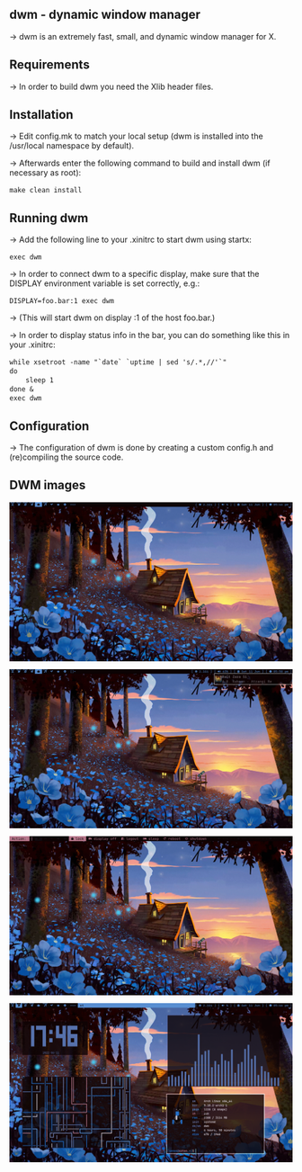 ## dwm - dynamic window manager

-> dwm is an extremely fast, small, and dynamic window manager for X.


## Requirements

-> In order to build dwm you need the Xlib header files.


## Installation

-> Edit config.mk to match your local setup (dwm is installed into
the /usr/local namespace by default).

-> Afterwards enter the following command to build and install dwm (if
necessary as root):

    make clean install


## Running dwm

-> Add the following line to your .xinitrc to start dwm using startx:

    exec dwm

-> In order to connect dwm to a specific display, make sure that
the DISPLAY environment variable is set correctly, e.g.:

    DISPLAY=foo.bar:1 exec dwm

-> (This will start dwm on display :1 of the host foo.bar.)

-> In order to display status info in the bar, you can do something
like this in your .xinitrc:

    while xsetroot -name "`date` `uptime | sed 's/.*,//'`"
    do
    	sleep 1
    done &
    exec dwm


## Configuration

-> The configuration of dwm is done by creating a custom config.h
and (re)compiling the source code.

## DWM images

<a href="#"><img align="center" src="/img/wallpaper.png" alt="xgenos" /></a>

<a href="#"><img align="center" src="/img/dunst.png" alt="xgenos" /></a>

<a href="#"><img align="center" src="/img/powermenu.png" alt="xgenos" /></a>

<a href="#"><img align="center" src="/img/apps.png" alt="xgenos" /></a>
